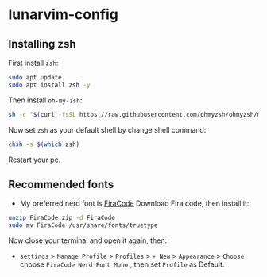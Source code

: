 # lunarvim-config
## Installing zsh

First install `zsh`:
```bash
sudo apt update
sudo apt install zsh -y
```
Then install `oh-my-zsh`:
```bash
sh -c "$(curl -fsSL https://raw.githubusercontent.com/ohmyzsh/ohmyzsh/master/tools/install.sh)"
```
Now set `zsh` as your default shell by change shell command:
```bash
chsh -s $(which zsh)
```
Restart your pc.


## Recommended fonts
+ My preferred nerd font is [FiraCode](https://www.nerdfonts.com/font-downloads)
  Download Fira code, then install it:
  
```bash
unzip FiraCode.zip -d FiraCode
sudo mv FiraCode /usr/share/fonts/truetype
```
Now close your terminal and open it again, then:
+ `settings` > `Manage Profile` > `Profiles` > `+ New` > `Appearance` > `Choose`
choose `FiraCode Nerd Font Mono` ,
then set `Profile` as Default.



